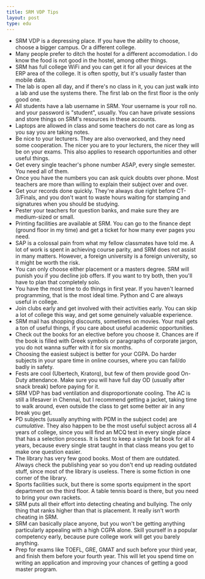 ```yaml
---
title: SRM VDP Tips
layout: post
type: edu
---
```


- SRM VDP is a depressing place. If you have the ability to choose, choose a bigger campus. Or a 
  different college.
- Many people prefer to ditch the hostel for a different accomodation. I do know the food is not good
  in the hostel, among other things.
- SRM has full college WiFi and you can get it for all your devices at the ERP area of the college.
  It is often spotty, but it's usually faster than mobile data.
- The lab is open all day, and if there's no class in it, you can just walk into a lab and use
  the systems there. The first lab on the first floor is the only good one.
- All students have a lab username in SRM. Your username is your roll no. and your password is 
  "student", usually. You can have private sessions and store things on SRM's resources in 
  these accounts.
- Laptops are allowed in class and some teachers do not care as long as you say you are taking notes.
- Be nice to your lecturers. They are also overworked, and they need some cooperation. The nicer you
  are to your lecturers, the nicer they will be on your exams. This also applies to research
  opportunities and other useful things.
- Get every single teacher's phone number ASAP, every single semester. You need all of them.
- Once you have the numbers you can ask quick doubts over phone. Most teachers are more than willing 
  to explain their subject over and over.
- Get your records done quickly. They're always due right before CT-3/Finals, and you don't want to 
  waste hours waiting for stamping and signatures when you should be studying.
- Pester your teachers for question banks, and make sure they are medium-sized or small. 
- Printing facilities are available at SRM. You can go to the finance dept (ground floor in my time)
  and get a ticket for how many ever pages you need.
- SAP is a colossal pain from what my fellow classmates have told me. A lot of work is spent in 
  achieving course parity, and SRM does not assist in many matters. However, a foreign university
  is a foreign university, so it might be worth the risk.
- You can only choose either placement or a masters degree. SRM will punish you if you decline job offers.
  If you want to try both, then you'll have to plan that completely solo.
- You have the most time to do things in first year. If you haven't learned programming, that is the 
  most ideal time. Python and C are always useful in college.
- Join clubs early and get involved with their activities early. You can skip a lot of college this way,
  and get some genuinely valuable experience.
- SRM mail has shopping discounts, sometimes on movies. Your mail gets a ton of useful things, if you
  care about useful academic opportunities.
- Check out the books for an elective before you choose it. Chances are if the book is filled with 
  Greek symbols or paragraphs of corporate jargon, you do not wanna suffer with it for six months.
- Choosing the easiest subject is better for your CGPA. Do harder subjects in your spare time in online
  courses, where you can fail/do badly in safety.
- Fests are cool (Ubertech, Kratorq), but few of them provide good On-Duty attendance. Make sure you
  will have full day OD (usually after snack break) before paying for it.
- SRM VDP has bad ventilation and disproportionate cooling. The AC is still a lifesaver in Chennai, but
  I recommend getting a jacket, taking time to walk around, even outside the class to get some better
  air in any break you get.
- PD subjects (usually anything with PDM in the subject code) are *cumulative*. They also happen
  to be the most useful subject across all 4 years of college, since you will find an MCQ test in 
  every single place that has a selection process. It is best to keep a single fat book for all 4 
  years, because every single strat taught in that class means you get to make one question
  easier.
- The library has very few good books. Most of them are outdated. Always check the publishing year
  so you don't end up reading outdated stuff, since most of the library is useless. There is some fiction
  in one corner of the library.
- Sports facilities suck, but there is some sports equipment in the sport department on the third floor.
  A table tennis board is there, but you need to bring your own rackets.
- SRM puts all their effort into detecting cheating and bullying. The only thing that ranks higher than 
  that is placement. It really isn't worth cheating in SRM.
- SRM can basically place anyone, but you won't be getting anything particularly appealing with a high
  CGPA alone. Skill yourself in a popular competency early, because pure college work will get you
  barely anything.
- Prep for exams like TOEFL, GRE, GMAT and such before your third year, and finish them before your 
  fourth year. This will let you spend time on writing an application and improving your chances of
  getting a good master program.